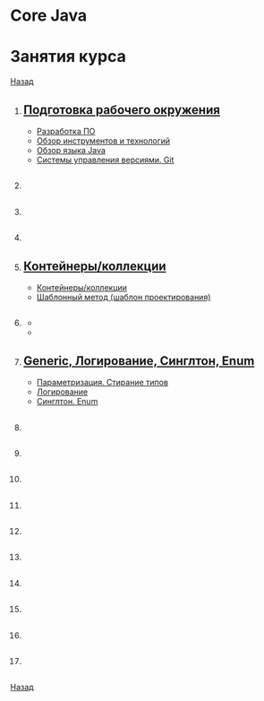 # Core Java

# Занятия курса

[Назад](index.md)

1. ## [Подготовка рабочего окружения](java-base-lesson01.md#environment)
    - [Разработка ПО](java-base-lesson01.md#develop)
    - [Обзор инструментов и технологий](java-base-lesson01.md#tool)
    - [Обзор языка Java](java-base-lesson01.md#java)
    - [Системы управления версиями. Git](java-base-lesson01.md#git)
    
1. ## [](java-base-lesson02.md)
1. ## [](java-base-lesson03.md)
1. ## [](java-base-lesson04.md)
1. ## [Контейнеры/коллекции](java-base-lesson05.md)
    - [Контейнеры/коллекции](java-base-lesson05.md#collections)
    - [Шаблонный метод (шаблон проектирования)](java-base-lesson05.md#pattern_template)
1. ## [](java-base-lesson06.md)
    - [](java-base-lesson06.md#)
    - [](java-base-lesson06.md#)
1. ## [Generic, Логирование, Синглтон, Enum](java-base-lesson07.md)
    - [Параметризация. Стирание типов](java-base-lesson07.md#generic)
    - [Логирование](java-base-lesson07.md#logging)
    - [Синглтон. Enum](java-base-lesson07.md#enum)
1. ## [](java-base-lesson08.md)
1. ## [](java-base-lesson09.md)
1. ## [](java-base-lesson10.md)
1. ## [](java-base-lesson11.md)
1. ## [](java-base-lesson12.md)
1. ## [](java-base-lesson13.md)
1. ## [](java-base-lesson14.md)
1. ## [](java-base-lesson15.md)
1. ## [](java-base-lesson16.md)
1. ## [](java-base-lesson17.md)
	
[Назад](index.md)
